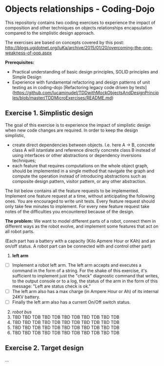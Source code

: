 # Objects relationships - Coding-Dojo

This repositoriy contains two coding exercises to experience the impact of composition and other techniques on objects relationships encapsulation compared to the simplistic design approach.

The exercises are based on concepts covered by this post: http://blogs.ugidotnet.org/luKa/archive/2015/01/20/overcoming-the-one-weakness-of-oop.aspx

**Prerequisites:**
- Practical understanding of basic design principles, SOLID principles and Simple Design
- Experience with fundamental refactoring and design patterns of unit testing as in coding-dojo [Refactoring legacy code driven by tests] (https://github.com/lucaminudel/TDDwithMockObjectsAndDesignPrinciples/blob/master/TDDMicroExercises/README.md)

## Exercise 1. Simplistic design

The goal of this exercise is to experience the impact of simplistic design when new code changes are required.
In order to keep the design simplistic, 
- create direct dependencies between objects. I.e. here A -> B, concrete class A will istantiate and reference directly concrete class B instead of using interfaces or other abstractions or dependency inversions techniques;
- each feature that requires computations on the whole object graph, should be implemented in a single method that navigate the graph and compute the operation instead of introducing abstractions such as composite design pattern, visitor pattern, or any other abstraction.

The list below contains all the feature requests to be implemented. Implement one feature request at a time, without anticipating the following ones. You are encouraged to write unit tests. Every feature request should only take few minutes to implement. For every new feature request take notes of the difficulties you encountered because of the design.

**The problem:** We want to model different parts of a robot, connect them in different ways as the robot evolve, and implement some features that act on all robot parts.

(Each part has a battery with a capacity (Kilo Apmere Hour or KAh) and an on/off status. A robot part can be connected with and control other part)

1. **left arm**
- [ ] Implement a robot left arm. 
The left arm accepts and executes a command in the form of a string. For the shake of this exercise, it's sufficient to implement just the "check" diagnostic command that writes, to the output console or to a log, the status of the arm in the form of this message: "Left are status check is ok."
- [ ] The left arm also has a max charge (in Ampere Hour or Ah) of its internal 24KV battery.
- [ ] Finally the left arm also has a current On/Off switch status.
2. *robot bus*
3. TBD TBD TDB TBD TDB TBD TDB TBD TDB TBD TDB 
4. TBD TBD TDB TBD TDB TBD TDB TBD TDB TBD TDB 
5. TBD TBD TDB TBD TDB TBD TDB TBD TDB TBD TDB 
6. TBD TBD TDB TBD TDB TBD TDB TBD TDB TBD TDB 



## Exercise 2. Target design

...
